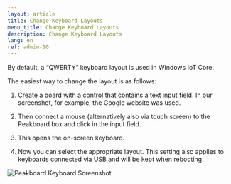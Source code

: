 ```yaml
---
layout: article
title: Change Keyboard Layouts
menu_title: Change Keyboard Layouts
description: Change Keyboard Layouts
lang: en
ref: admin-10
---
```


By default, a “QWERTY” keyboard layout is used in Windows IoT Core.

The easiest way to change the layout is as follows:

1. Create a board with a control that contains a text input field. In our screenshot, for example, the Google website was used.

2. Then connect a mouse (alternatively also via touch screen) to the Peakboard box and click in the input field.

3. This opens the on-screen keyboard.

5. Now you can select the appropriate layout. This setting also applies to keyboards connected via USB and will be kept when rebooting.

![Peakboard Keyboard Screenshot](/assets/images/admin/keyboard/peakboard-keyboard-screenshot.png)
